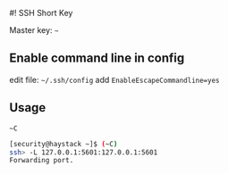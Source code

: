 #! SSH Short Key

Master key: `~` 

## Enable command line in config

edit file: `~/.ssh/config` 
add `EnableEscapeCommandline=yes`

## Usage

`~C`

```bash
[security@haystack ~]$ (~C)
ssh> -L 127.0.0.1:5601:127.0.0.1:5601
Forwarding port.
```
